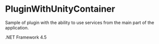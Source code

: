 # PluginWithUnityContainer

Sample of plugin with the ability to use services from the main part of the application.

.NET Framework 4.5
